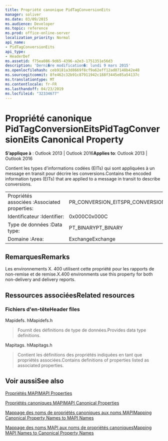 ```yaml
---
title: Propriété canonique PidTagConversionEits
manager: soliver
ms.date: 03/09/2015
ms.audience: Developer
ms.topic: reference
ms.prod: office-online-server
localization_priority: Normal
api_name:
- PidTagConversionEits
api_type:
- HeaderDef
ms.assetid: f75ea086-9d65-4396-a2e3-1751351e56d3
description: 'Derni�re modification�: lundi 9 mars 2015'
ms.openlocfilehash: ceb9181a3d8669f8cf9a62eff12ad07148b42e48
ms.sourcegitcommit: 8fe462c32b91c87911942c188f3445e85a54137c
ms.translationtype: MT
ms.contentlocale: fr-FR
ms.lasthandoff: 04/23/2019
ms.locfileid: "32334677"
---
```

# <a name="pidtagconversioneits-canonical-property"></a><span data-ttu-id="57d47-103">Propriété canonique PidTagConversionEits</span><span class="sxs-lookup"><span data-stu-id="57d47-103">PidTagConversionEits Canonical Property</span></span>

  
  
<span data-ttu-id="57d47-104">**S’applique à** : Outlook 2013 | Outlook 2016</span><span class="sxs-lookup"><span data-stu-id="57d47-104">**Applies to**: Outlook 2013 | Outlook 2016</span></span> 
  
<span data-ttu-id="57d47-105">Contient les types d'informations codées (EITs) qui sont appliquées à un message en transit pour décrire les conversions.</span><span class="sxs-lookup"><span data-stu-id="57d47-105">Contains the encoded information types (EITs) that are applied to a message in transit to describe conversions.</span></span>
  
|||
|:-----|:-----|
|<span data-ttu-id="57d47-106">Propriétés associées :</span><span class="sxs-lookup"><span data-stu-id="57d47-106">Associated properties:</span></span>  <br/> |<span data-ttu-id="57d47-107">PR_CONVERSION_EITS</span><span class="sxs-lookup"><span data-stu-id="57d47-107">PR_CONVERSION_EITS</span></span>  <br/> |
|<span data-ttu-id="57d47-108">Identificateur :</span><span class="sxs-lookup"><span data-stu-id="57d47-108">Identifier:</span></span>  <br/> |<span data-ttu-id="57d47-109">0x000C</span><span class="sxs-lookup"><span data-stu-id="57d47-109">0x000C</span></span>  <br/> |
|<span data-ttu-id="57d47-110">Type de données :</span><span class="sxs-lookup"><span data-stu-id="57d47-110">Data type:</span></span>  <br/> |<span data-ttu-id="57d47-111">PT_BINARY</span><span class="sxs-lookup"><span data-stu-id="57d47-111">PT_BINARY</span></span>  <br/> |
|<span data-ttu-id="57d47-112">Domaine :</span><span class="sxs-lookup"><span data-stu-id="57d47-112">Area:</span></span>  <br/> |<span data-ttu-id="57d47-113">Exchange</span><span class="sxs-lookup"><span data-stu-id="57d47-113">Exchange</span></span>  <br/> |
   
## <a name="remarks"></a><span data-ttu-id="57d47-114">Remarques</span><span class="sxs-lookup"><span data-stu-id="57d47-114">Remarks</span></span>

<span data-ttu-id="57d47-115">Les environnements X. 400 utilisent cette propriété pour les rapports de non-remise et de remise.</span><span class="sxs-lookup"><span data-stu-id="57d47-115">X.400 environments use this property for both non-delivery and delivery reports.</span></span>
  
## <a name="related-resources"></a><span data-ttu-id="57d47-116">Ressources associées</span><span class="sxs-lookup"><span data-stu-id="57d47-116">Related resources</span></span>

### <a name="header-files"></a><span data-ttu-id="57d47-117">Fichiers d'en-tête</span><span class="sxs-lookup"><span data-stu-id="57d47-117">Header files</span></span>

<span data-ttu-id="57d47-118">Mapidefs. h</span><span class="sxs-lookup"><span data-stu-id="57d47-118">Mapidefs.h</span></span>
  
> <span data-ttu-id="57d47-119">Fournit des définitions de type de données.</span><span class="sxs-lookup"><span data-stu-id="57d47-119">Provides data type definitions.</span></span>
    
<span data-ttu-id="57d47-120">Mapitags. h</span><span class="sxs-lookup"><span data-stu-id="57d47-120">Mapitags.h</span></span>
  
> <span data-ttu-id="57d47-121">Contient les définitions des propriétés indiquées en tant que propriétés associées.</span><span class="sxs-lookup"><span data-stu-id="57d47-121">Contains definitions of properties listed as associated properties.</span></span>
    
## <a name="see-also"></a><span data-ttu-id="57d47-122">Voir aussi</span><span class="sxs-lookup"><span data-stu-id="57d47-122">See also</span></span>



[<span data-ttu-id="57d47-123">Propriétés MAPI</span><span class="sxs-lookup"><span data-stu-id="57d47-123">MAPI Properties</span></span>](mapi-properties.md)
  
[<span data-ttu-id="57d47-124">Propriétés canoniques MAPI</span><span class="sxs-lookup"><span data-stu-id="57d47-124">MAPI Canonical Properties</span></span>](mapi-canonical-properties.md)
  
[<span data-ttu-id="57d47-125">Mappage des noms de propriétés canoniques aux noms MAPI</span><span class="sxs-lookup"><span data-stu-id="57d47-125">Mapping Canonical Property Names to MAPI Names</span></span>](mapping-canonical-property-names-to-mapi-names.md)
  
[<span data-ttu-id="57d47-126">Mappage des noms MAPI aux noms de propriétés canoniques</span><span class="sxs-lookup"><span data-stu-id="57d47-126">Mapping MAPI Names to Canonical Property Names</span></span>](mapping-mapi-names-to-canonical-property-names.md)


